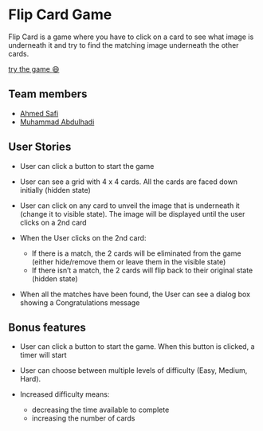# Flip Card Game

Flip Card is a game where you have to click on a card to see what image is underneath it and try to find the matching image underneath the other cards.

[try the game :smile: ](https://flip-card-game.netlify.app/)

## Team members

-  [Ahmed Safi](https://github.com/AhmedSafi97)
-  [Muhammad Abdulhadi](https://github.com/Mu7ammadAbed)

## User Stories

- User can click a button to start the game

- User can see a grid with 4 x 4 cards. All the cards are faced down initially (hidden state)

- User can click on any card to unveil the image that is underneath it (change it to visible state). The image will be displayed until the user clicks on a 2nd card

- When the User clicks on the 2nd card:
  - If there is a match, the 2 cards will be eliminated from the game (either hide/remove them or leave them in the visible state)
  - If there isn’t a match, the 2 cards will flip back to their original state (hidden state)

- When all the matches have been found, the User can see a dialog box showing a Congratulations message

## Bonus features

 - User can click a button to start the game. When this button is clicked, a timer will start

 - User can choose between multiple levels of difficulty (Easy, Medium, Hard). 
 - Increased difficulty means: 
   - decreasing the time available to complete 
   - increasing the number of cards
